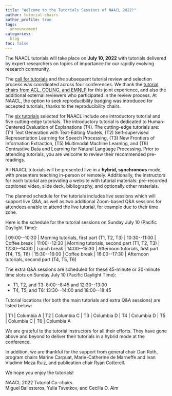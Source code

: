 ```yaml
---
title: "Welcome to the Tutorials Sessions of NAACL 2022!"
author: tutorial-chairs
author_profile: true
tags:
  announcement
categories:
  blog
toc: false
---
```


The NAACL tutorials will take place on **July 10, 2022** with tutorials delivered by expert researchers on topics of importance for our rapidly evolving research community.

The [call for tutorials](/calls/tutorials/) and the subsequent tutorial review and selection process was coordinated across four conferences. We thank the [tutorial chairs from ACL, COLING, and EMNLP](/calls/tutorials/#tutorial-chairs) for this joint experience, and also the additional external reviewers who participated in the review process. At NAACL, the option to seek reproducibility badging was introduced for accepted tutorials, thanks to the reproducibility chairs.

The [six tutorials](/program/tutorials/) selected for NAACL include one introductory tutorial and five cutting-edge tutorials. The introductory tutorial is dedicated to Human-Centered Evaluation of Explanations (T4). The cutting-edge tutorials are: (T1) Text Generation with Text-Editing Models, (T2) Self-supervised Representation Learning for Speech Processing, (T3) New Frontiers of Information Extraction, (T5) Multimodal Machine Learning, and (T6) Contrastive Data and Learning for Natural Language Processing. Prior to attending tutorials, you are welcome to review their recommended pre-readings.

All NAACL tutorials will be presented live in a **hybrid, synchronous** mode, with presenters teaching in-person or remotely. Additionally, the instructors for each tutorial are providing a website with tutorial materials: pre-recorded captioned video, slide deck, bibliography, and optionally other materials. 

The planned schedule for the tutorials includes live sessions which will support live Q&A, as well as two additional Zoom-based Q&A sessions for attendees unable to attend the live tutorial, for example due to their time zone. 

Here is the schedule for the tutorial sessions on Sunday July 10 (Pacific Daylight Time): 

| 09:00--10:30 | Morning tutorials, first part (T1, T2, T3)
| 10:30--11:00 | Coffee break
| 11:00--12:30 | Morning tutorials, second part (T1, T2, T3)
| 12:30--14:00 | Lunch break
| 14:00--15:30 | Afternoon tutorials, first part (T4, T5, T6)
| 15:30--16:00 | Coffee break
| 16:00--17:30 | Afternoon tutorials, second part (T4, T5, T6)
 
The extra Q&A sessions are scheduled for these 45-minute or 30-minute time slots on Sunday July 10 (Pacific Daylight Time): 

* T1, T2, and T3: 8:00--8:45 and 12:30--13:00
* T4, T5, and T6: 13:30--14:00 and 18:00--18:45

Tutorial locations (for both the main tutorials and extra Q&A sessions) are listed below:

| T1 | Columbia A
| T2 | Columbia C
| T3 | Columbia D
| T4 | Columbia D
| T5 | Columbia C
| T6 | Columbia A

We are grateful to the tutorial instructors for all their efforts. They have gone above and beyond to deliver their tutorials in a hybrid mode at the conference. 

In addition, we are thankful for the support from general chair Dan Roth, program chairs Marine Carpuat, Marie-Catherine de Marneffe and Ivan Vladimir Meza Ruiz, and publication chair Ryan Cotterell.

We hope you enjoy the tutorials!

NAACL 2022 Tutorial Co-chairs<br>
Miguel Ballesteros, Yulia Tsvetkov, and Cecilia O. Alm 
